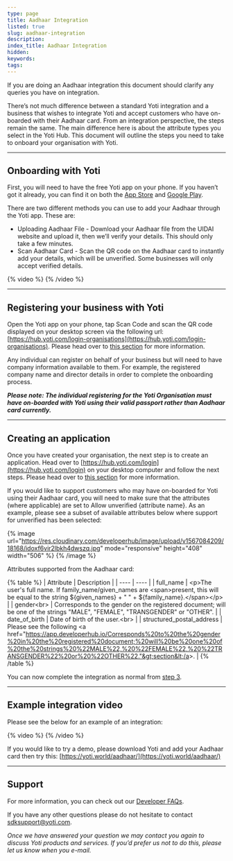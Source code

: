 ```yaml
---
type: page
title: Aadhaar Integration
listed: true
slug: aadhaar-integration
description: 
index_title: Aadhaar Integration
hidden: 
keywords: 
tags: 
---
```


If you are doing an Aadhaar integration this document should clarify any queries you have on integration.

There’s not much difference between a standard Yoti integration and a business that wishes to integrate Yoti and accept customers who have on-boarded with their Aadhaar card. From an integration perspective, the steps remain the same. The main difference here is about the attribute types you select in the Yoti Hub. This document will outline the steps you need to take to onboard your organisation with Yoti.

---

## Onboarding with Yoti

First, you will need to have the free Yoti app on your phone. If you haven’t got it already, you can find it on both the [App Store](https://itunes.apple.com/gb/app/yoti-your-digital-identity-app/id983980808) and [Google Play](https://play.google.com/store/apps/details?id=com.yoti.mobile.android.live).

There are two different methods you can use to add your Aadhaar through the Yoti app. These are:

- Uploading Aadhaar File - Download your Aadhaar file from the UIDAI website and upload it, then we’ll verify your details. This should only take a few minutes.
- Scan Aadhaar Card - Scan the QR code on the Aadhaar card to instantly add your details, which will be unverified. Some businesses will only accept verified details.

{% video %}
{% /video %}

---

## Registering your business with Yoti

Open the Yoti app on your phone, tap Scan Code and scan the QR code displayed on your desktop screen via the following url:[https://hub.yoti.com/login-organisations](https://hub.yoti.com/login-organisations). Please head over to [this section](/yoti-app/web-integration#step-1-creating-an-organisation) for more information.

Any individual can register on behalf of your business but will need to have company information available to them. For example, the registered company name and director details in order to complete the onboarding process.

_**Please note: The individual registering for the Yoti Organisation must have on-boarded with Yoti using their valid passport rather than Aadhaar card currently.**_

---

## Creating an application

Once you have created your organisation, the next step is to create an application. Head over to [https://hub.yoti.com/login](https://hub.yoti.com/login) on your desktop computer and follow the next steps. Please head over to [this section](/yoti-app/web-integration#step-2-creating-an-application) for more information.

If you would like to support customers who may have on-boarded for Yoti using their Aadhaar card, you will need to make sure that the attributes (where applicable) are set to Allow unverified {attribute name}. As an example, please see a subset of available attributes below where support for unverified has been selected:

{% image url="https://res.cloudinary.com/developerhub/image/upload/v1567084209/18168/idoxf6vir2lbkh4dwszq.jpg" mode="responsive" height="408" width="506" %}
{% /image %}

Attributes supported from the Aadhaar card:

{% table %}
| Attribute | Description | 
| ---- | ---- | 
| full_name | &lt;p&gt;The user's full name. If family_name/given_names are&nbsp;&lt;span&gt;present, this will be equal to the string ${given_names} + " " + ${family_name}.&lt;/span&gt;&lt;/p&gt; | 
| gender&lt;br&gt; | Corresponds to the gender on the registered document; will be one of the strings "MALE", "FEMALE", "TRANSGENDER" or "OTHER". | 
| date_of_birth | Date of birth of the user.&lt;br&gt; | 
| structured_postal_address | Please see the following &lt;a href="https://app.developerhub.io/Corresponds%20to%20the%20gender%20in%20the%20registered%20document;%20will%20be%20one%20of%20the%20strings%20%22MALE%22,%20%22FEMALE%22,%20%22TRANSGENDER%22%20or%20%22OTHER%22."&gt;section&lt;/a&gt;. | 
{% /table %}

You can now complete the integration as normal from [step 3](/yoti-app/web-integration#step-3-front-end-integration).

---

## Example integration video

Please see the below for an example of an integration:

{% video %}
{% /video %}

If you would like to try a demo, please download Yoti and add your Aadhaar card then try this: [https://yoti.world/aadhaar/](https://yoti.world/aadhaar/)

---

## Support

For more information, you can check out our [Developer FAQs](https://yoti.zendesk.com/hc/en-us/categories/115000656265-Developer-FAQs).

If you have any other questions please do not hesitate to contact [sdksupport@yoti.com](mailto:sdksupport@yoti.com).

_Once we have answered your question we may contact you again to discuss Yoti products and services. If you’d prefer us not to do this, please let us know when you e-mail._